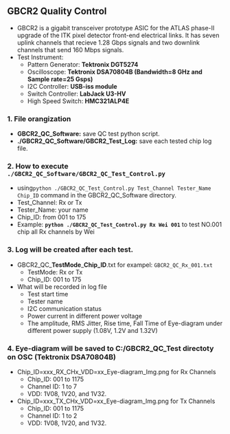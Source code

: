## GBCR2 Quality Control
  - GBCR2 is a gigabit transceiver prototype ASIC for the ATLAS phase-II upgrade of the ITK pixel detector front-end electrical links. It has seven uplink channels that recieve 1.28 Gbps signals and two downlink channels that send 160 Mbps  signals.
  - Test Instrument:
    - Pattern Generator: **Tektronix DGT5274**
    - Oscilloscope: **Tektronix DSA70804B (Bandwidth=8 GHz and Sample rate=25 Gsps)**
    - I2C Controller: **USB-iss module**
    - Switch Controller: **LabJack U3-HV**
    - High Speed Switch: **HMC321ALP4E**
### 1. File orangization
  - **GBCR2_QC_Software:** save QC test python script.
  - **./GBCR2_QC_Software/GBCR2_Test_Log:** save each tested chip log file.
### 2. How to execute `./GBCR2_QC_Software/GBCR2_QC_Test_Control.py`
  - using`python ./GBCR2_QC_Test_Control.py Test_Channel Tester_Name Chip_ID` command in the GBCR2_QC_Software directory.
  - Test_Channel: Rx or Tx
  - Tester_Name: your name
  - Chip_ID: from 001 to 175
  - Example: **`python ./GBCR2_QC_Test_Control.py Rx Wei 001`** to test NO.001 chip all Rx channels by Wei  
### 3. Log will be created after each test.
  - GBCR2_QC_**TestMode**_**Chip_ID**.txt for exampel: `GBCR2_QC_Rx_001.txt`
    * TestMode: Rx or Tx
    * Chip_ID: 001 to 175
  - What will be recorded in log file
    * Test start time
    * Tester name
    * I2C communication status
    * Power current in different power  voltage
    * The amplitude, RMS Jitter, Rise time, Fall Time of Eye-diagram under different power supply (1.08V, 1.2V and 1.32V)
### 4. Eye-diagram will be saved to C:/GBCR2_QC_Test directoty on OSC (Tektronix DSA70804B)
  * Chip_ID=xxx_RX_CHx_VDD=xx_Eye-diagram_Img.png for Rx Channels
    - Chip_ID: 001 to 1175
    - Channel ID: 1 to 7
    - VDD: 1V08, 1V20, and 1V32.
  * Chip_ID=xxx_TX_CHx_VDD=xx_Eye-diagram_Img.png for Tx Channels
    - Chip_ID: 001 to 1175
    - Channel ID: 1 to 2
    - VDD: 1V08, 1V20, and 1V32.

